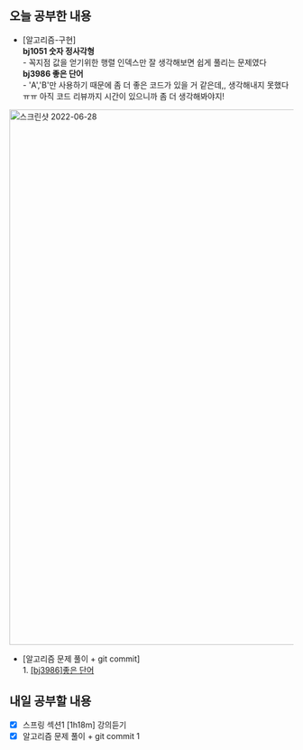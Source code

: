 ## 오늘 공부한 내용
- [알고리즘-구현] 
<br>**bj1051 숫자 정사각형**<br> - 꼭지점 값을 얻기위한 행렬 인덱스만 잘 생각해보면 쉽게 풀리는 문제였다
<br>**bj3986 좋은 단어**<br> - 'A','B'만 사용하기 때문에 좀 더 좋은 코드가 있을 거 같은데,, 생각해내지 못했다ㅠㅠ 아직 코드 리뷰까지 시간이 있으니까 좀 더 생각해봐야지!
<img width="948" alt="스크린샷 2022-06-28" src="https://user-images.githubusercontent.com/26339069/176216810-7cf4a97c-9227-4d7f-ac5f-595f6b1ec245.png">

- [알고리즘 문제 풀이 + git commit] <br>1. [[bj3986]좋은 단어](https://github.com/UsainTurtle/UsainTurtleAlgo2/blob/main/20220627/bj3986_%EC%A2%8B%EC%9D%80%EB%8B%A8%EC%96%B4_%EA%B6%8C%EC%9C%A0%EB%82%98.md)

## 내일 공부할 내용
- [X] 스프링 섹션1 [1h18m] 강의듣기
- [X] 알고리즘 문제 풀이 + git commit 1 
